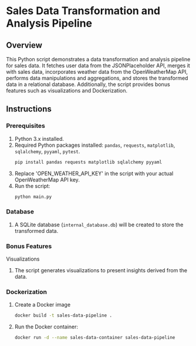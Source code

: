 # Sales Data Transformation and Analysis Pipeline

## Overview

This Python script demonstrates a data transformation and analysis pipeline for sales data. It fetches user data from the JSONPlaceholder API, merges it with sales data, incorporates weather data from the OpenWeatherMap API, performs data manipulations and aggregations, and stores the transformed data in a relational database. Additionally, the script provides bonus features such as visualizations and Dockerization.

## Instructions

### Prerequisites

1. Python 3.x installed.
2. Required Python packages installed: `pandas`, `requests`, `matplotlib`, `sqlalchemy`, `pyyaml`, `pytest`.
   ```bash
   pip install pandas requests matplotlib sqlalchemy pyyaml
3. Replace 'OPEN_WEATHER_API_KEY' in the script with your actual OpenWeatherMap API key.
4. Run the script:
   ```bash
   python main.py

### Database
1. A SQLite database (`internal_database.db`) will be created to store the transformed data.

### Bonus Features
Visualizations

1. The script generates visualizations to present insights derived from the data.

### Dockerization
1. Create a Docker image
   ``` bash 
   docker build -t sales-data-pipeline .
2. Run the Docker container:
   ``` bash
   docker run -d --name sales-data-container sales-data-pipeline

